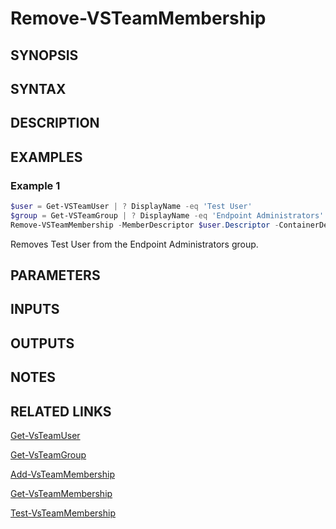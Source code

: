 <!-- #include "./common/header.md" -->

# Remove-VSTeamMembership

## SYNOPSIS

<!-- #include "./synopsis/Remove-VSTeamMembership.md" -->

## SYNTAX

## DESCRIPTION

<!-- #include "./synopsis/Remove-VSTeamMembership.md" -->

## EXAMPLES

### Example 1

```powershell
$user = Get-VSTeamUser | ? DisplayName -eq 'Test User'
$group = Get-VSTeamGroup | ? DisplayName -eq 'Endpoint Administrators'
Remove-VSTeamMembership -MemberDescriptor $user.Descriptor -ContainerDescriptor $group.Descriptor
```

Removes Test User from the Endpoint Administrators group.

## PARAMETERS

<!-- #include "./params/memberDescriptor.md" -->

<!-- #include "./params/containerDescriptor.md" -->

<!-- #include "./params/forcegroup.md" -->

## INPUTS

## OUTPUTS

## NOTES

<!-- #include "./common/prerequisites.md" -->

## RELATED LINKS



[Get-VsTeamUser](Get-VsTeamUser.md)

[Get-VsTeamGroup](Get-VsTeamGroup.md)

[Add-VsTeamMembership](Add-VsTeamMembership.md)

[Get-VsTeamMembership](Get-VsTeamMembership.md)

[Test-VsTeamMembership](Test-VsTeamMembership.md)
